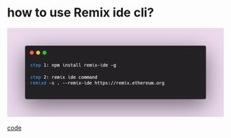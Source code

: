 # how to use Remix ide cli?


![HOME](https://github.com/nft-utilz/MD_minting_website_smart_contract/blob/main/readme-images/carbon%20(7).png)



[code](https://carbon.now.sh/Zf6OO4juwbMX2lFreoiL) <br />
